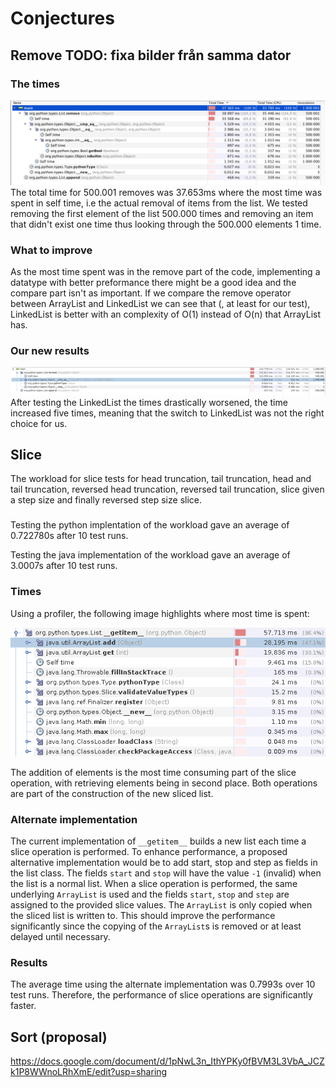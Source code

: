 # Conjectures

## Remove TODO: fixa bilder från samma dator
### The times
![Profiler for original](ProfilerRemove.png)
The total time for 500.001 removes was 37.653ms where the most time was spent in self time, i.e the actual removal of items from the list. We tested removing the first element of the list 500.000 times and removing an item that didn't exist one time thus looking through the 500.000 elements 1 time.
### What to improve
As the most time spent was in the remove part of the code, implementing a datatype with better preformance there might be a good idea and the compare part isn't as important. If we compare the remove operator between ArrayList and LinkedList we can see that (, at least for our test), LinkedList is better with an complexity of O(1) instead of O(n) that ArrayList has.
### Our new results
![Profiler for Updated](ProfilerRemoveUpdated.png)
After testing the LinkedList the times drastically worsened, the time increased five times, meaning that the switch to LinkedList was not the right choice for us.


## Slice
The workload for slice tests for head truncation, tail truncation, head and tail truncation, reversed head truncation, reversed tail truncation, slice given a step size and finally reversed step size slice. 

### 
Testing the python implentation of the workload gave an average of 0.722780s after 10 test runs.

Testing the java implementation of the workload gave an average of 3.0007s after 10 test runs. 

### Times

Using a profiler, the following image highlights where most time is spent: 

![Profile for original implementation](ProfilerSlice.png)

The addition of elements is the most time consuming part of the slice operation, with retrieving elements being in second place. Both operations are part of the construction of the new sliced list.

### Alternate implementation

The current implementation of `__getitem__` builds a new list each time a slice operation is performed. To enhance performance, a proposed alternative implementation would be to add start, stop and step as fields in the list class. The fields `start` and `stop` will have the value `-1` (invalid) when the list is a normal list. When a slice operation is performed, the same underlying `ArrayList` is used and the fields `start`, `stop` and `step` are assigned to the provided slice values. The `ArrayList` is only copied when the sliced list is written to. This should improve the performance significantly since the copying of the `ArrayList`s is removed or at least delayed until necessary.

### Results

The average time using the alternate implementation was 0.7993s over 10 test runs. Therefore, the performance of slice operations are significantly faster.

## Sort (proposal)
https://docs.google.com/document/d/1pNwL3n_IthYPKy0fBVM3L3VbA_JCZk1P8WWnoLRhXmE/edit?usp=sharing
